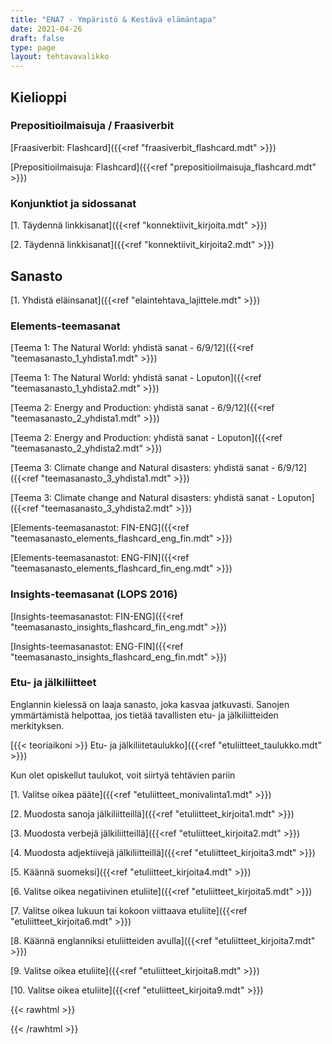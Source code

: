 ```yaml
---
title: "ENA7 - Ympäristö & Kestävä elämäntapa"
date: 2021-04-26
draft: false
type: page
layout: tehtavavalikko
---
```


## Kielioppi
### Prepositioilmaisuja / Fraasiverbit
[Fraasiverbit: Flashcard]({{<ref "fraasiverbit_flashcard.mdt" >}})

[Prepositioilmaisuja: Flashcard]({{<ref "prepositioilmaisuja_flashcard.mdt" >}})

### Konjunktiot ja sidossanat
[1. Täydennä linkkisanat]({{<ref "konnektiivit_kirjoita.mdt" >}})

[2. Täydennä linkkisanat]({{<ref "konnektiivit_kirjoita2.mdt" >}})

## Sanasto 

[1. Yhdistä eläinsanat]({{<ref "elaintehtava_lajittele.mdt" >}})

### Elements-teemasanat

[Teema 1: The Natural World: yhdistä sanat - 6/9/12]({{<ref "teemasanasto_1_yhdista1.mdt" >}})

[Teema 1: The Natural World: yhdistä sanat - Loputon]({{<ref "teemasanasto_1_yhdista2.mdt" >}})

[Teema 2: Energy and Production: yhdistä sanat - 6/9/12]({{<ref "teemasanasto_2_yhdista1.mdt" >}})

[Teema 2: Energy and Production: yhdistä sanat - Loputon]({{<ref "teemasanasto_2_yhdista2.mdt" >}})

[Teema 3: Climate change and Natural disasters: yhdistä sanat - 6/9/12]({{<ref "teemasanasto_3_yhdista1.mdt" >}})

[Teema 3: Climate change and Natural disasters: yhdistä sanat - Loputon]({{<ref "teemasanasto_3_yhdista2.mdt" >}})

[Elements-teemasanastot: FIN-ENG]({{<ref "teemasanasto_elements_flashcard_eng_fin.mdt" >}})

[Elements-teemasanastot: ENG-FIN]({{<ref "teemasanasto_elements_flashcard_fin_eng.mdt" >}})


### Insights-teemasanat (LOPS 2016)

[Insights-teemasanastot: FIN-ENG]({{<ref "teemasanasto_insights_flashcard_fin_eng.mdt" >}})

[Insights-teemasanastot: ENG-FIN]({{<ref "teemasanasto_insights_flashcard_eng_fin.mdt" >}})

### Etu- ja jälkiliitteet

Englannin kielessä on laaja sanasto, joka kasvaa jatkuvasti. Sanojen ymmärtämistä helpottaa, jos tietää tavallisten etu- ja jälkiliitteiden merkityksen.

[{{< teoriaikoni >}} Etu- ja jälkiliitetaulukko]({{<ref "etuliitteet_taulukko.mdt" >}})

Kun olet opiskellut taulukot, voit siirtyä tehtävien pariin

[1. Valitse oikea pääte]({{<ref "etuliitteet_monivalinta1.mdt" >}})

[2. Muodosta sanoja jälkiliitteillä]({{<ref "etuliitteet_kirjoita1.mdt" >}})

[3. Muodosta verbejä jälkiliitteillä]({{<ref "etuliitteet_kirjoita2.mdt" >}})

[4. Muodosta adjektiivejä jälkiliitteillä]({{<ref "etuliitteet_kirjoita3.mdt" >}})

[5. Käännä suomeksi]({{<ref "etuliitteet_kirjoita4.mdt" >}})

[6. Valitse oikea negatiivinen etuliite]({{<ref "etuliitteet_kirjoita5.mdt" >}})

[7. Valitse oikea lukuun tai kokoon viittaava etuliite]({{<ref "etuliitteet_kirjoita6.mdt" >}})

[8. Käännä englanniksi etuliitteiden avulla]({{<ref "etuliitteet_kirjoita7.mdt" >}}) 

[9. Valitse oikea etuliite]({{<ref "etuliitteet_kirjoita8.mdt" >}}) 

[10. Valitse oikea etuliite]({{<ref "etuliitteet_kirjoita9.mdt" >}}) 

{{< rawhtml >}}
<style>
#hello{
    background: url(/img/kansikuvat/kurssivalikot/ena7.jpg)
}

#hello h {
    font-size: 2.5em!important;
}
</style>
{{< /rawhtml >}}
